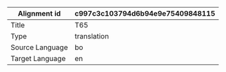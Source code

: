 |Alignment id | c997c3c103794d6b94e9e75409848115
| --- | --- 
|Title | T65 
|Type | translation
|Source Language | bo
|Target Language | en